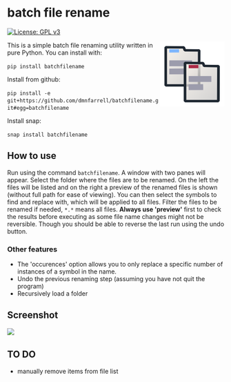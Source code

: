 # batch file rename

[![License: GPL v3](https://img.shields.io/badge/License-GPL%20v3-blue.svg)](https://www.gnu.org/licenses/gpl-3.0)

<img align="right" src=batchfilerename/img/logo.png width=150px>

This is a simple batch file renaming utility written in pure Python. You can install with:

`pip install batchfilename`

Install from github:

```pip install -e git+https://github.com/dmnfarrell/batchfilename.git#egg=batchfilename```

Install snap:

```snap install batchfilename```

## How to use

Run using the command `batchfilename`. A window with two panes will appear. Select the folder where the files are to be renamed. On the left the files will be listed and on the right a preview of the renamed files is shown (without full path for ease of viewing). You can then select the symbols to find and replace with, which will be applied to all files. Filter the files to be renamed if needed, `*.*` means all files. **Always use 'preview'** first to check the results before executing as some file name changes might not be reversible. Though you should be able to reverse the last run using the undo button.

### Other features

* The 'occurences' option allows you to only replace a specific number of instances of a symbol in the name.
* Undo the previous renaming step (assuming you have not quit the program)
* Recursively load a folder

## Screenshot

<img src=batchfilerename/img/scr1.png width=500px>

## TO DO

* manually remove items from file list
